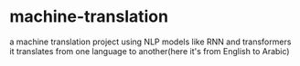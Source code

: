 # machine-translation
a machine translation project using NLP models like RNN and transformers it translates from one language to another(here it's from English to Arabic)
